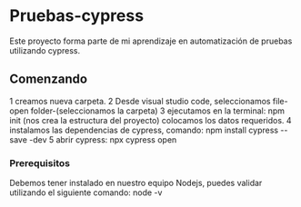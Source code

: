 # Pruebas-cypress

Este proyecto forma parte de mi aprendizaje en automatización de pruebas utilizando cypress.

## Comenzando

1 creamos nueva carpeta. 
2 Desde visual studio code, seleccionamos file-open folder-(seleccionamos la carpeta)
3 ejecutamos en la terminal: npm init (nos crea la estructura del proyecto)
colocamos los datos requeridos. 
4 instalamos las dependencias de cypress, comando:
 npm install cypress --save -dev
5 abrir cypress:
npx cypress open

### Prerequisitos

Debemos tener instalado en nuestro equipo Nodejs, puedes validar utilizando el siguiente comando:
node -v

